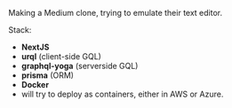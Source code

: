 Making a Medium clone, trying to emulate their text editor.

Stack: 
- **NextJS**
- **urql** (client-side GQL)
- **graphql-yoga** (serverside GQL)
- **prisma** (ORM)
- **Docker**
- will try to deploy as containers, either in AWS or Azure.
